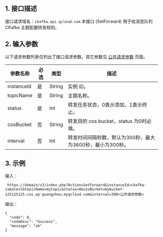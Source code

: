 ## 1. 接口描述
接口请求域名：`ckafka.api.qcloud.com`
本接口 (SetForward) 用于给消息队列 CKafka 主题配置转发规则。



## 2. 输入参数

以下请求参数列表仅列出了接口请求参数，其它参数见 [公共请求参数](https://intl.cloud.tencent.com/document/product/597/10084) 页面。

| 参数名称 | 必选 | 类型 | 描述 |
| --- | --- | --- | --- |
| instanceId | 是 | String | 实例 ID。 |
| topicName | 是 | String | 主题名称。 |
| status | 是 | Int | 转发任务状态，0表示添加，1表示终止。 |
| cosBucket | 否 | String | 转发目的 cos bucket，status 为0时必填。 |
| interval | 否 | Int | 转发时间间隔秒数，默认为300秒，最大为3600秒，最小为300秒。 |


## 3. 示例

输入：

```
 https://domain/v2/index.php?Action=SetForward&instanceId=ckafka-iamatest&topicName=mytopic&status=0&cosBucket=mybucket-125125125.cos.ap-guangzhou.myqcloud.com&interval=300<公共请求参数>
```

输出：

```
{
  "code": 0,
  "codeDesc": "Success",
  "message": "ok"
}

```

